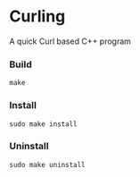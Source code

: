 # Curling
A quick Curl based C++ program

### Build

    make

### Install

    sudo make install

### Uninstall

    sudo make uninstall
